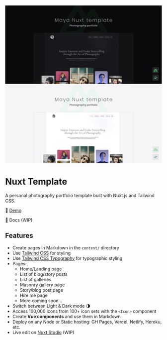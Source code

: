![Nuxt Template](./cover-dark.webp#gh-dark-mode-only)
![Nuxt Template](./cover-light.webp#gh-light-mode-only)

# Nuxt Template

A personal photography portfolio template built with Nuxt.js and Tailwind CSS.

👀 [Demo](https://nuxt-template.app)

📖 Docs (WIP)

## Features

- Create pages in Markdown in the `content/` directory
- Use [Tailwind CSS](https://tailwindcss.com/) for styling
- Use [Tailwind CSS Typography](https://tailwindcss.com/docs/typography-plugin) for typographic styling
- Pages:
  - Home/Landing page
  - List of blog/story posts
  - List of galleries
  - Masonry gallery page
  - Story/blog post page
  - Hire me page
  - More coming soon...
- Switch between Light & Dark mode 🌗
- Access 100,000 icons from 100+ icon sets with the `<Icon>` component
- Create **Vue components** and use them in Markdown
- Deploy on any Node or Static hosting: GH Pages, Vercel, Netlify, Heroku, etc.
- Live edit on [Nuxt Studio](https://nuxt.studio) (WIP)